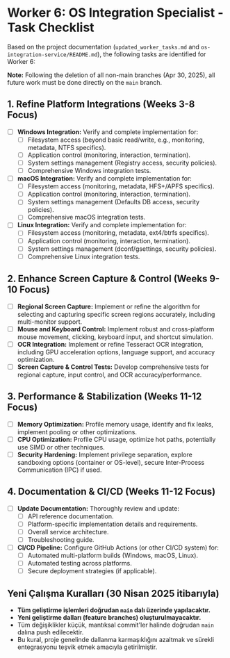 # Worker 6: OS Integration Specialist - Task Checklist

Based on the project documentation (`updated_worker_tasks.md` and `os-integration-service/README.md`), the following tasks are identified for Worker 6:

**Note:** Following the deletion of all non-main branches (Apr 30, 2025), all future work must be done directly on the `main` branch.

## 1. Refine Platform Integrations (Weeks 3-8 Focus)
- [ ] **Windows Integration:** Verify and complete implementation for:
  - [ ] Filesystem access (beyond basic read/write, e.g., monitoring, metadata, NTFS specifics).
  - [ ] Application control (monitoring, interaction, termination).
  - [ ] System settings management (Registry access, security policies).
  - [ ] Comprehensive Windows integration tests.
- [ ] **macOS Integration:** Verify and complete implementation for:
  - [ ] Filesystem access (monitoring, metadata, HFS+/APFS specifics).
  - [ ] Application control (monitoring, interaction, termination).
  - [ ] System settings management (Defaults DB access, security policies).
  - [ ] Comprehensive macOS integration tests.
- [ ] **Linux Integration:** Verify and complete implementation for:
  - [ ] Filesystem access (monitoring, metadata, ext4/btrfs specifics).
  - [ ] Application control (monitoring, interaction, termination).
  - [ ] System settings management (dconf/gsettings, security policies).
  - [ ] Comprehensive Linux integration tests.

## 2. Enhance Screen Capture & Control (Weeks 9-10 Focus)
- [ ] **Regional Screen Capture:** Implement or refine the algorithm for selecting and capturing specific screen regions accurately, including multi-monitor support.
- [ ] **Mouse and Keyboard Control:** Implement robust and cross-platform mouse movement, clicking, keyboard input, and shortcut simulation.
- [ ] **OCR Integration:** Implement or refine Tesseract OCR integration, including GPU acceleration options, language support, and accuracy optimization.
- [ ] **Screen Capture & Control Tests:** Develop comprehensive tests for regional capture, input control, and OCR accuracy/performance.

## 3. Performance & Stabilization (Weeks 11-12 Focus)
- [ ] **Memory Optimization:** Profile memory usage, identify and fix leaks, implement pooling or other optimizations.
- [ ] **CPU Optimization:** Profile CPU usage, optimize hot paths, potentially use SIMD or other techniques.
- [ ] **Security Hardening:** Implement privilege separation, explore sandboxing options (container or OS-level), secure Inter-Process Communication (IPC) if used.

## 4. Documentation & CI/CD (Weeks 11-12 Focus)
- [ ] **Update Documentation:** Thoroughly review and update:
    - [ ] API reference documentation.
    - [ ] Platform-specific implementation details and requirements.
    - [ ] Overall service architecture.
    - [ ] Troubleshooting guide.
- [ ] **CI/CD Pipeline:** Configure GitHub Actions (or other CI/CD system) for:
    - [ ] Automated multi-platform builds (Windows, macOS, Linux).
    - [ ] Automated testing across platforms.
    - [ ] Secure deployment strategies (if applicable).

## Yeni Çalışma Kuralları (30 Nisan 2025 itibarıyla)

- **Tüm geliştirme işlemleri doğrudan `main` dalı üzerinde yapılacaktır.**
- **Yeni geliştirme dalları (feature branches) oluşturulmayacaktır.**
- Tüm değişiklikler küçük, mantıksal commit'ler halinde doğrudan `main` dalına push edilecektir.
- Bu kural, proje genelinde dallanma karmaşıklığını azaltmak ve sürekli entegrasyonu teşvik etmek amacıyla getirilmiştir.

